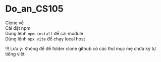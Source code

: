 # Do_an_CS105

Clone về <br>
Cài đặt npm <br>
Dùng lệnh `npm install` để cài module <br>
Dùng lệnh `npx vite` để chạy local host <br>

!!! Lưu ý: Không để để folder clone github có các thư mục mẹ chứa ký tự tiếng việt
